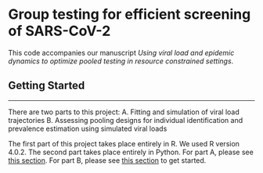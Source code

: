# Group testing for efficient screening of SARS-CoV-2
This code accompanies our manuscript *Using viral load and epidemic dynamics to optimize pooled testing in resource constrained settings*.

## Getting Started
------------
There are two parts to this project:
  A. Fitting and simulation of viral load trajectories
  B. Assessing pooling designs for individual identification and prevalence estimation using simulated viral loads
  
The first part of this project takes place entirely in R. We used R version 4.0.2. The second part takes place entirely in Python. For part A, please see [this section](code/viral_kinetics/README.md). For part B, please see [this section](code/group_test_simulations/README.md) to get started.
  


